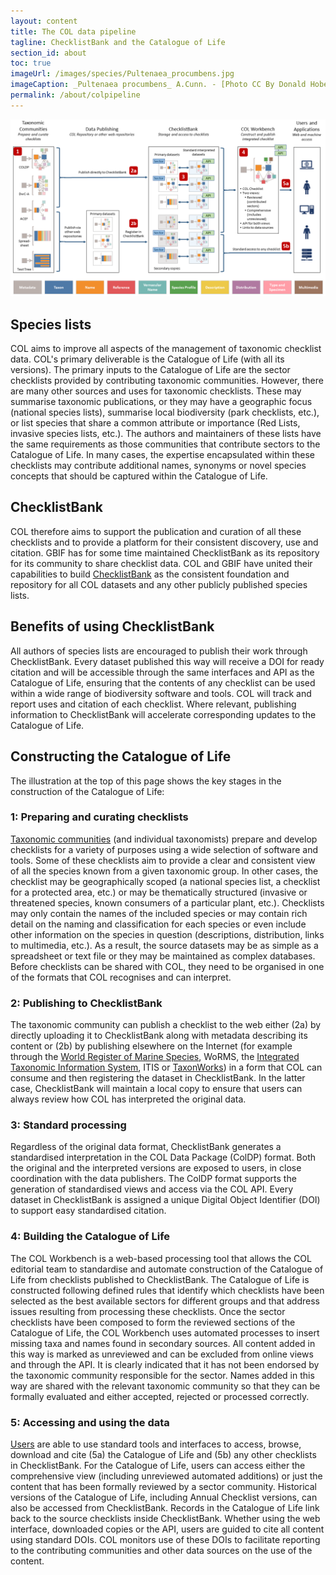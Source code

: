 ```yaml
---
layout: content
title: The COL data pipeline
tagline: ChecklistBank and the Catalogue of Life
section_id: about
toc: true
imageUrl: /images/species/Pultenaea_procumbens.jpg    
imageCaption: _Pultenaea procumbens_ A.Cunn. - [Photo CC By Donald Hobern](https://www.flickr.com/photos/dhobern/5073041283)
permalink: /about/colpipeline
---
```


![COL data pipeline](/images/col_pipeline.png "COL data pipeline")

## Species lists
COL aims to improve all aspects of the management of taxonomic checklist data. 
COL's primary deliverable is the Catalogue of Life (with all its versions). 
The primary inputs to the Catalogue of Life are the sector checklists provided by contributing taxonomic communities. 
However, there are many other sources and uses for taxonomic checklists. 
These may summarise taxonomic publications, or they may have a geographic focus (national species lists), 
summarise local biodiversity (park checklists, etc.), or list species that share a common attribute 
or importance (Red Lists, invasive species lists, etc.). 
The authors and maintainers of these lists have the same requirements as those communities that contribute sectors to the Catalogue of Life. 
In many cases, the expertise encapsulated within these checklists may contribute additional names, synonyms or novel species concepts 
that should be captured within the Catalogue of Life.

## ChecklistBank
COL therefore aims to support the publication and curation of all these checklists and to provide a platform for their consistent discovery, 
use and citation. 
GBIF has for some time maintained ChecklistBank as its repository for its community to share checklist data. 
COL and GBIF have united their capabilities to build [ChecklistBank](https://www.checklistbank.org) as the consistent foundation and repository 
for all COL datasets and any other publicly published species lists.

## Benefits of using ChecklistBank
All authors of species lists are encouraged to publish their work through ChecklistBank. 
Every dataset published this way will receive a DOI for ready citation and will be accessible through the same interfaces and API as the Catalogue of Life, 
ensuring that the contents of any checklist can be used within a wide range of biodiversity software and tools. 
COL will track and report uses and citation of each checklist. 
Where relevant, publishing information to ChecklistBank will accelerate corresponding updates to the Catalogue of Life.

## Constructing the Catalogue of Life
The illustration at the top of this page shows the key stages in the construction of the Catalogue of Life:

### 1: Preparing and curating checklists
[Taxonomic communities](roles#roles-and-responsibilities) (and individual taxonomists) prepare and develop checklists for a variety of purposes using a wide selection of software and tools. 
Some of these checklists aim to provide a clear and consistent view of all the species known from a given taxonomic group. 
In other cases, the checklist may be geographically scoped (a national species list, a checklist for a protected area, etc.) 
or may be thematically structured (invasive or threatened species, known consumers of a particular plant, etc.). 
Checklists may only contain the names of the included species or may contain rich detail on the naming and classification for each species 
or even include other information on the species in question (descriptions, distribution, links to multimedia, etc.). 
As a result, the source datasets may be as simple as a spreadsheet or text file or they may be maintained as complex databases. 
Before checklists can be shared with COL, they need to be organised in one of the formats that COL recognises and can interpret.

### 2: Publishing to ChecklistBank
The taxonomic community can publish a checklist to the web either 
(2a) by directly uploading it to ChecklistBank along with metadata describing its content 
or (2b) by publishing elsewhere on the Internet (for example through the [World Register of Marine Species](http://www.marinespecies.org/), WoRMS, 
the [Integrated Taxonomic Information System](https://www.itis.gov/), ITIS 
or [TaxonWorks](http://taxonworks.org/)) in a form that COL can consume and then registering the dataset in ChecklistBank. 
In the latter case, ChecklistBank will maintain a local copy to ensure that users can always review how COL has interpreted the original data.

### 3: Standard processing
Regardless of the original data format, ChecklistBank generates a standardised interpretation in the COL Data Package (ColDP) format. 
Both the original and the interpreted versions are exposed to users, in close coordination with the data publishers. 
The ColDP format supports the generation of standardised views and access via the COL API. 
Every dataset in ChecklistBank is assigned a unique Digital Object Identifier (DOI) to support easy standardised citation. 

### 4: Building the Catalogue of Life
The COL Workbench is a web-based processing tool that allows the COL editorial team to standardise 
and automate construction of the Catalogue of Life from checklists published to ChecklistBank. 
The Catalogue of Life is constructed following defined rules that identify which checklists have been selected as the best available sectors 
for different groups and that address issues resulting from processing these checklists. 
Once the sector checklists have been composed to form the reviewed sections of the Catalogue of Life, 
the COL Workbench uses automated processes to insert missing taxa and names found in secondary sources. 
All content added in this way is marked as unreviewed and can be excluded from online views and through the API. 
It is clearly indicated that it has not been endorsed by the taxonomic community responsible for the sector. 
Names added in this way are shared with the relevant taxonomic community so that they can be formally evaluated 
and either accepted, rejected or processed correctly. 

### 5: Accessing and using the data
[Users](roles#the-role-of-users) are able to use standard tools and interfaces to access, browse, download and cite 
(5a) the Catalogue of Life and 
(5b) any other checklists in ChecklistBank. 
For the Catalogue of Life, users can access either the comprehensive view (including unreviewed automated additions) 
or just the content that has been formally reviewed by a sector community. 
Historical versions of the Catalogue of Life, including Annual Checklist versions, can also be accessed from ChecklistBank. 
Records in the Catalogue of Life link back to the source checklists inside ChecklistBank. 
Whether using the web interface, downloaded copies or the API, users are guided to cite all content using standard DOIs. 
COL monitors use of these DOIs to facilitate reporting to the contributing communities and other data sources on the use of the content.

